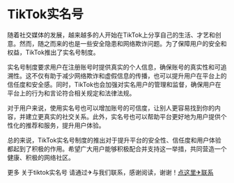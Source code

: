 # TikTok实名号

随着社交媒体的发展，越来越多的人开始在TikTok上分享自己的生活、才艺和创意。然而，随之而来的也是一些安全隐患和网络欺诈问题。为了保障用户的安全和权益，TikTok推出了实名号制度。

实名号制度要求用户在注册账号时提供真实的个人信息，确保账号的真实性和可追溯性。这不仅有助于减少网络欺诈和虚假信息的传播，也可以提升用户在平台上的信任度和安全感。同时，TikTok也会加强对实名用户的管理和监督，确保用户在平台上的行为和言论符合相关规定和法律法规。

对于用户来说，使用实名号也可以增加账号的可信度，让别人更容易找到你的内容，并建立更真实的社交关系。此外，实名号也可以帮助平台更好地为用户提供个性化的推荐和服务，提升用户体验。

总的来说，TikTok实名号制度的推出对于提升平台的安全性、信任度和用户体验都起到了积极的作用。希望广大用户能够积极配合并支持这一举措，共同营造一个健康、积极的网络社区。

更多 关于tiktok实名号 请通过✈与我们联系，感谢阅读，谢谢！[点这里✈联系](https://a.k02.cc)